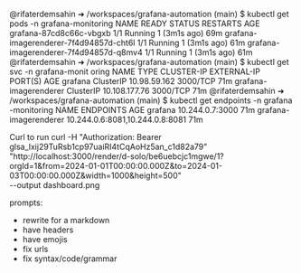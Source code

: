 @rifaterdemsahin ➜ /workspaces/grafana-automation (main) $ kubectl get pods -n grafana-monitoring
NAME                                     READY   STATUS    RESTARTS       AGE
grafana-87cd8c66c-vbgxb                  1/1     Running   1 (3m1s ago)   69m
grafana-imagerenderer-7f4d94857d-cht6l   1/1     Running   1 (3m1s ago)   61m
grafana-imagerenderer-7f4d94857d-q8mv4   1/1     Running   1 (3m1s ago)   61m
@rifaterdemsahin ➜ /workspaces/grafana-automation (main) $ kubectl get svc -n grafana-monit
oring
NAME                    TYPE        CLUSTER-IP      EXTERNAL-IP   PORT(S)    AGE
grafana                 ClusterIP   10.98.59.162    <none>        3000/TCP   71m
grafana-imagerenderer   ClusterIP   10.108.177.76   <none>        3000/TCP   71m
@rifaterdemsahin ➜ /workspaces/grafana-automation (main) $ kubectl get endpoints -n grafana
-monitoring
NAME                    ENDPOINTS                         AGE
grafana                 10.244.0.7:3000                   71m
grafana-imagerenderer   10.244.0.6:8081,10.244.0.8:8081   71m


Curl to run 
curl -H "Authorization: Bearer glsa_lxij29TuRsb1cp97uaiRI4tCqAoHz5an_c1d82a79" \
  "http://localhost:3000/render/d-solo/be6uebcjc1mgwe/1?orgId=1&from=2024-01-01T00:00:00.000Z&to=2024-01-03T00:00:00.000Z&width=1000&height=500" \
  --output dashboard.png

prompts:
- rewrite for a markdown
- have headers
- have emojis
- fix urls
- fix syntax/code/grammar